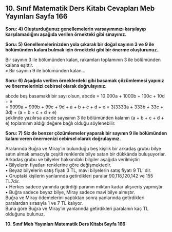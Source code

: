 ## 10. Sınıf Matematik Ders Kitabı Cevapları Meb Yayınları Sayfa 166

**Soru: 4) Oluşturduğunuz genellemelerin varsayımınızı karşılayıp karşılamadığını aşağıda verilen örnekteki gibi sınayınız.**

**Soru: 5) Genellemelerinizden yola çıkarak bir doğal sayının 3 ve 9 ile bölümünden kalanı bulmak için örnekteki gibi bir önerme oluşturunuz.**

Bir sayının 3 ile bölümünden kalan, rakamları toplamının 3 ile bölümünden kalana eşittir.  
 » Bir sayının 9 ile bölümünden kalan…

**Soru: 6) Aşağıda verilen örneklerdeki gibi basamak çözümlemesi yapınız ve önermelerinizi cebirsel olarak doğrulayınız.**

abcde beş basamaklı bir sayı olsun, abcde = 10 000a + 1000b + 100c + 10d + e  
 = 9999a + 999b + 99c + 9d + a + b + c + d + e = 3(3333a + 333b + 33c + 3d) + (a + b + c + d + e)  
 şeklinde yazılırsa abcde sayısının 3 ile bölümünden kalanın (a + b + c + d + e) toplamının aldığı değere bağlı olduğu söylenebilir.

**Soru: 7) Siz de benzer çözümlemeler yaparak bir sayının 9 ile bölümünden kalanı veren önermenizi cebirsel olarak doğrulayınız.**

Aralarında Buğra ve Miray’ın bulunduğu beş kişilik bir arkadaş grubu bilye satın almak amacıyla çeşitli renklerde bilye satan bir dükkânda buluşuyorlar. Arkadaş grubu ve bilyeler hakkındaki bilgiler aşağıda verilmiştir:  
 • Bilyelerin fiyatları renklerine göre değişmektedir.  
 • Beyaz bilyelerin satış fiyatı 3 TL, mavi bilyelerin satış fiyatı 9 TL’ dir.  
 • Gruptaki kişilerin yanlarında getirdikleri paralar 90,118,120,142 ve 155 TL7dir.  
 • Herkes sadece yanında getirdiği paranın miktarı kadar alışveriş yapmıştır.  
 • Buğra sadece beyaz bilye, Miray sadece mavi bilye almıştır.  
 Buğra ve Miray ödemelerini yaptıktan sonra yanlarında getirdikleri paralardan sırasıyla 1 ve 7 TL kalıyor.  
 Buna göre Buğra ve Miray’ın yanlarında getirdikleri paralanın kaç TL olduğunu bulunuz.

**10. Sınıf Meb Yayınları Matematik Ders Kitabı Sayfa 166**